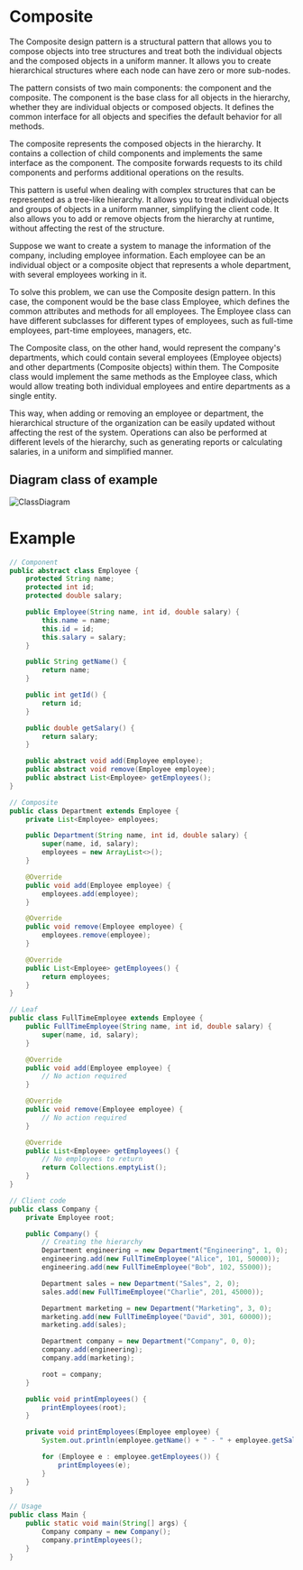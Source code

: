 # Composite

The Composite design pattern is a structural pattern that allows you to compose objects into tree structures and treat both the individual objects and the composed objects in a uniform manner. It allows you to create hierarchical structures where each node can have zero or more sub-nodes.

The pattern consists of two main components: the component and the composite. The component is the base class for all objects in the hierarchy, whether they are individual objects or composed objects. It defines the common interface for all objects and specifies the default behavior for all methods.

The composite represents the composed objects in the hierarchy. It contains a collection of child components and implements the same interface as the component. The composite forwards requests to its child components and performs additional operations on the results.

This pattern is useful when dealing with complex structures that can be represented as a tree-like hierarchy. It allows you to treat individual objects and groups of objects in a uniform manner, simplifying the client code. It also allows you to add or remove objects from the hierarchy at runtime, without affecting the rest of the structure.


Suppose we want to create a system to manage the information of the company, including employee information. Each employee can be an individual object or a composite object that represents a whole department, with several employees working in it.

To solve this problem, we can use the Composite design pattern. In this case, the component would be the base class Employee, which defines the common attributes and methods for all employees. The Employee class can have different subclasses for different types of employees, such as full-time employees, part-time employees, managers, etc.

The Composite class, on the other hand, would represent the company's departments, which could contain several employees (Employee objects) and other departments (Composite objects) within them. The Composite class would implement the same methods as the Employee class, which would allow treating both individual employees and entire departments as a single entity.

This way, when adding or removing an employee or department, the hierarchical structure of the organization can be easily updated without affecting the rest of the system. Operations can also be performed at different levels of the hierarchy, such as generating reports or calculating salaries, in a uniform and simplified manner.

## Diagram class of example
![ClassDiagram](http://www.plantuml.com/plantuml/png/pL7BQiCm4BplL-Xee-W7J0Y1Fg1GUab_O1CjHg27aTO1q_RVMwLMxBgK-DYZPcSqixFxn1YvTnRmc3ZYYSN9OahYmNKs34JY3PH7HuquS3I-1MLq8undK0ajng4HElH7Io2Bf9hpDsBaRyHFVWso9Nv1HrLTo1VeIMSWE-JNuIBAIB6v1aMjAnezcslWB-Ov63tZHNBXJAkeBN4PfkpvR19l2xA33u3lTkwfmyYEFET-g4X-2UH4NDtAZRLkRxDsYSVUsbVZQ7PgkSJ-N-gxu3hqG-uzXi3JJo37KLM3xABni_-AYrhWV-R9VWKIstUbPYTV39QL0PI8IkscT7lokdVs4m00)
# Example
```java
// Component
public abstract class Employee {
    protected String name;
    protected int id;
    protected double salary;

    public Employee(String name, int id, double salary) {
        this.name = name;
        this.id = id;
        this.salary = salary;
    }

    public String getName() {
        return name;
    }

    public int getId() {
        return id;
    }

    public double getSalary() {
        return salary;
    }

    public abstract void add(Employee employee);
    public abstract void remove(Employee employee);
    public abstract List<Employee> getEmployees();
}

// Composite
public class Department extends Employee {
    private List<Employee> employees;

    public Department(String name, int id, double salary) {
        super(name, id, salary);
        employees = new ArrayList<>();
    }

    @Override
    public void add(Employee employee) {
        employees.add(employee);
    }

    @Override
    public void remove(Employee employee) {
        employees.remove(employee);
    }

    @Override
    public List<Employee> getEmployees() {
        return employees;
    }
}

// Leaf
public class FullTimeEmployee extends Employee {
    public FullTimeEmployee(String name, int id, double salary) {
        super(name, id, salary);
    }

    @Override
    public void add(Employee employee) {
        // No action required
    }

    @Override
    public void remove(Employee employee) {
        // No action required
    }

    @Override
    public List<Employee> getEmployees() {
        // No employees to return
        return Collections.emptyList();
    }
}

// Client code
public class Company {
    private Employee root;

    public Company() {
        // Creating the hierarchy
        Department engineering = new Department("Engineering", 1, 0);
        engineering.add(new FullTimeEmployee("Alice", 101, 50000));
        engineering.add(new FullTimeEmployee("Bob", 102, 55000));

        Department sales = new Department("Sales", 2, 0);
        sales.add(new FullTimeEmployee("Charlie", 201, 45000));

        Department marketing = new Department("Marketing", 3, 0);
        marketing.add(new FullTimeEmployee("David", 301, 60000));
        marketing.add(sales);

        Department company = new Department("Company", 0, 0);
        company.add(engineering);
        company.add(marketing);

        root = company;
    }

    public void printEmployees() {
        printEmployees(root);
    }

    private void printEmployees(Employee employee) {
        System.out.println(employee.getName() + " - " + employee.getSalary());

        for (Employee e : employee.getEmployees()) {
            printEmployees(e);
        }
    }
}

// Usage
public class Main {
    public static void main(String[] args) {
        Company company = new Company();
        company.printEmployees();
    }
}
```
